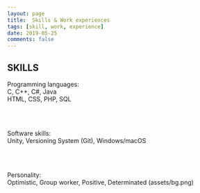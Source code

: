 ```yaml
---
layout: page
title:  Skills & Work experiences
tags: [skill, work, experience]
date: 2019-05-25
comments: false
---
```

    
## SKILLS
<left> Programming languages: </left> 
<br> 
<left> C, C++, C#, Java </left>
<br>
<left> HTML, CSS, PHP, SQL </left>

<br> <br>

<left> Software skills: </left>
<br>
<left> Unity, Versioning System (Git), Windows/macOS </left>

<br><br>

<left>  Personality: </left>
<br>
<left> Optimistic, Group worker, Positive, Determinated </left> (assets/bg.png)